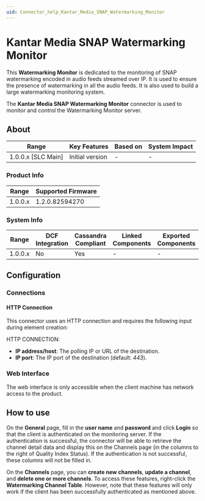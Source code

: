 ```yaml
---
uid: Connector_help_Kantar_Media_SNAP_Watermarking_Monitor
---
```


# Kantar Media SNAP Watermarking Monitor

This **Watermarking Monitor** is dedicated to the monitoring of SNAP watermarking encoded in audio feeds streamed over IP. It is used to ensure the presence of watermarking in all the audio feeds. It is also used to build a large watermarking monitoring system.

The **Kantar Media SNAP Watermarking Monitor** connector is used to monitor and control the Watermarking Monitor server.

## About

| Range                | Key Features     | Based on     | System Impact     |
|----------------------|------------------|--------------|-------------------|
| 1.0.0.x \[SLC Main\] | Initial version  | \-           | \-                |

### Product Info

| Range     | Supported Firmware     |
|-----------|------------------------|
| 1.0.0.x   | 1.2.0.82594270         |

### System Info

| Range     | DCF Integration     | Cassandra Compliant     | Linked Components     | Exported Components     |
|-----------|---------------------|-------------------------|-----------------------|-------------------------|
| 1.0.0.x   | No                  | Yes                     | \-                    | \-                      |

## Configuration

### Connections

#### HTTP Connection

This connector uses an HTTP connection and requires the following input during element creation:

HTTP CONNECTION:

- **IP address/host**: The polling IP or URL of the destination.
- **IP port**: The IP port of the destination (default: *443*).

### Web Interface

The web interface is only accessible when the client machine has network access to the product.

## How to use

On the **General** page, fill in the **user name** and **password** and click **Login** so that the client is authenticated on the monitoring server. If the authentication is successful, the connector will be able to retrieve the channel detail data and display this on the Channels page (in the columns to the right of Quality Index Status). If the authentication is not successful, these columns will not be filled in.

On the **Channels** page, you can **create new channels**, **update a channel**, and **delete one or more channels**. To access these features, right-click the **Watermarking Channel Table**. However, note that these features will only work if the client has been successfully authenticated as mentioned above.
